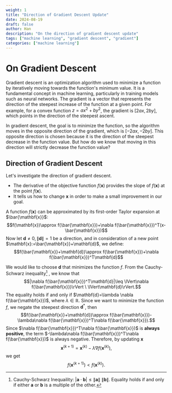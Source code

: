 ```yaml
---
weight: 1
title: "Direction of Gradient Descent Update"
date: 2024-08-19
draft: false
author: Han
description: "On the direction of gradient descent update"
tags: ["machine learning", "gradient descent", "gradient"]
categories: ["machine learning"]
---
```


# On Gradient Descent

Gradient descent is an optimization algorithm used to minimize a function by iteratively moving towards the function's minimum value. It is a fundamental concept in machine learning, particularly in training models such as neural networks. The gradient is a vector that represents the direction of the steepest increase of the function at a given point. For example, for a convex function $z = ax^2 + by^2$, the gradient is $[2ax, 2by]$, which points in the direction of the steepest ascent.

In gradient descent, the goal is to minimize the function, so the algorithm moves in the opposite direction of the gradient, which is $[-2ax, -2by]$. This opposite direction is chosen because it is the direction of the steepest decrease in the function value. But how do we know that moving in this direction will strictly decrease the function value?

## Direction of Gradient Descent
Let's investigate the direction of gradient descent. 
- The derivative of the objective function $f(\mathbf{x})$ provides the slope of $f(\mathbf{x})$ at the point $f(\mathbf{x})$.
- It tells us how to change $\mathbf{x}$ in order to make a small improvement in our goal.

A function $f(\mathbf{x})$ can be approximated by its first-order Taylor expansion at $\bar{\mathbf{x}}$:
$$f(\mathbf{x})\approx f(\bar{\mathbf{x}})+\nabla f(\bar{\mathbf{x}})^T(x-\bar{\mathbf{x}})$$
Now let $\mathbf{d}\neq0, \|\mathbf{d}\|=1$ be a direction, and in consideration of a new point $\mathbf{x}:=\bar{\mathbf{x}}+\mathbf{d}$, we define:
$$f(\bar{\mathbf{x}}+\mathbf{d})\approx f(\bar{\mathbf{x}})+\nabla f(\bar{\mathbf{x}})^T\mathbf{d}$$

We would like to choose $\mathbf{d}$ that minimizes the function $f$. From the Cauchy-Schwarz inequality[^1] , we know that
$$|\nabla f(\bar{\mathbf{x}})^T\mathbf{d}|\leq \lVert\nabla f(\bar{\mathbf{x}})\rVert \ \lVert\mathbf{d}\rVert.$$
The equality holds if and only if $\mathbf{d}=\lambda \nabla f(\bar{\mathbf{x}})$, where $\lambda\in \mathbb{R}$. Since we want to minimize the function $f$, we negate the steepest direction $\mathbf{d}^{*}$, then 
$$f(\bar{\mathbf{x}}+\mathbf{d})\approx f(\bar{\mathbf{x}})-\lambda\nabla f(\bar{\mathbf{x}})^T\nabla f(\bar{\mathbf{x}}).$$
Since $\nabla f(\bar{\mathbf{x}})^T\nabla f(\bar{\mathbf{x}})$ is **always positive**, the term $-\lambda\nabla f(\bar{\mathbf{x}})^T\nabla f(\bar{\mathbf{x}})$ is always negative. Therefore, by updating $\mathbf{x}$
$$\mathbf{x}^{(k+1)} = \mathbf{x}^{(k)} - \lambda \nabla f(\mathbf{x}^{(k)}),$$
we get
$$f(\mathbf{x}^{(k+1)}) < f(\mathbf{x}^{(k)}).$$

[^1]: Cauchy-Schwarz Inequaility: $|\mathbf{a}\cdot \mathbf{b}|\leq \lVert\mathbf{a}\rVert \ \lVert\mathbf{b}\rVert$. Equality holds if and only if either $\mathbf{a}$ or $\mathbf{b}$ is a multiple of the other.
